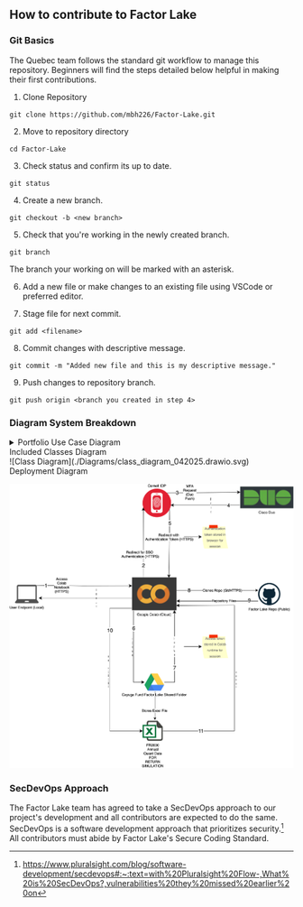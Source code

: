 ## How to contribute to Factor Lake

### Git Basics

The Quebec team follows the standard git workflow to manage this repository. Beginners will find the steps detailed below helpful in making their first contributions.

1. Clone Repository

```
git clone https://github.com/mbh226/Factor-Lake.git
```

2. Move to repository directory 

```
cd Factor-Lake
```

3. Check status and confirm its up to date.

```
git status
```

4. Create a new branch.

```
git checkout -b <new branch>
```

5. Check that you're working in the newly created branch.

```
git branch
```

The branch your working on will be marked with an asterisk.

6. Add a new file or make changes to an existing file using VSCode or preferred editor.

7. Stage file for next commit.

```
git add <filename>
```
8. Commit changes with descriptive message.

```
git commit -m "Added new file and this is my descriptive message."
```

9. Push changes to repository branch.

```
git push origin <branch you created in step 4>
```
### Diagram System Breakdown
<details>
<summary>Portfolio Use Case Diagram</summary>

  ![Portfolio Use Case Diagram](./Diagrams/build_portfolio_use_case_042025.drawio.svg)

</details>

</details>
<summary>Included Classes Diagram</summary>
![Class Diagram](./Diagrams/class_diagram_042025.drawio.svg)

</details>

</details>
<summary>Deployment Diagram</summary>

![Deployment Diagram](./diagrams/deployment_042025.drawio.svg)

</details>

### SecDevOps Approach
The Factor Lake team has agreed to take a SecDevOps approach to our project's development and all contributors are expected to do the same. SecDevOps is a software development approach that prioritizes security.[^1] All contributors must abide by Factor Lake's Secure Coding Standard.

[^1]: https://www.pluralsight.com/blog/software-development/secdevops#:~:text=with%20Pluralsight%20Flow-,What%20is%20SecDevOps?,vulnerabilities%20they%20missed%20earlier%20on
